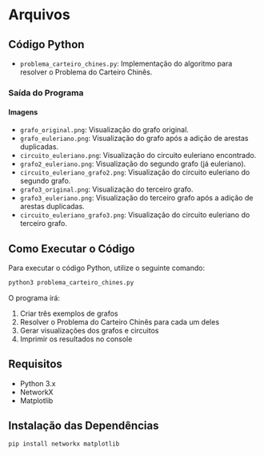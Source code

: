 # Arquivos

## Código Python
- `problema_carteiro_chines.py`: Implementação do algoritmo para resolver o Problema do Carteiro Chinês.

### Saída do Programa

#### Imagens
- `grafo_original.png`: Visualização do grafo original.
- `grafo_euleriano.png`: Visualização do grafo após a adição de arestas duplicadas.
- `circuito_euleriano.png`: Visualização do circuito euleriano encontrado.
- `grafo2_euleriano.png`: Visualização do segundo grafo (já euleriano).
- `circuito_euleriano_grafo2.png`: Visualização do circuito euleriano do segundo grafo.
- `grafo3_original.png`: Visualização do terceiro grafo.
- `grafo3_euleriano.png`: Visualização do terceiro grafo após a adição de arestas duplicadas.
- `circuito_euleriano_grafo3.png`: Visualização do circuito euleriano do terceiro grafo.

## Como Executar o Código

Para executar o código Python, utilize o seguinte comando:

```bash
python3 problema_carteiro_chines.py
```

O programa irá:
1. Criar três exemplos de grafos
2. Resolver o Problema do Carteiro Chinês para cada um deles
3. Gerar visualizações dos grafos e circuitos
4. Imprimir os resultados no console

## Requisitos

- Python 3.x
- NetworkX
- Matplotlib

## Instalação das Dependências

```bash
pip install networkx matplotlib
```

